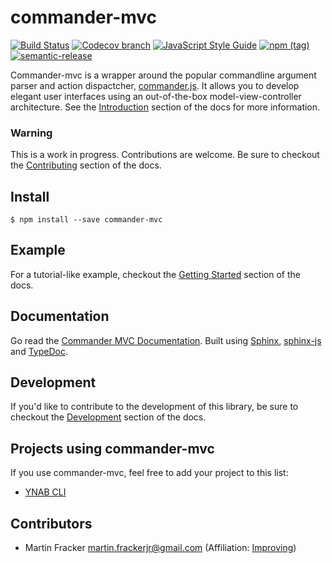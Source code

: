 # commander-mvc

[![Build Status](https://travis-ci.org/commander-mvc/commander-mvc.svg?branch=master)](https://travis-ci.org/commander-mvc/commander-mvc)
[![Codecov branch](https://img.shields.io/codecov/c/github/commander-mvc/commander-mvc/master.svg)](https://codecov.io/gh/commander-mvc/commander-mvc)
[![JavaScript Style Guide](https://img.shields.io/badge/code_style-standard-brightgreen.svg)](https://standardjs.com)
[![npm (tag)](https://img.shields.io/npm/v/commander-mvc/latest.svg)](https://www.npmjs.com/package/commander-mvc)
[![semantic-release](https://img.shields.io/badge/%20%20%F0%9F%93%A6%F0%9F%9A%80-semantic--release-e10079.svg)](https://github.com/semantic-release/semantic-release)

Commander-mvc is a wrapper around the popular commandline argument parser and
action dispactcher, [commander.js](https://www.github.com/tj/commander.js).
It allows you to develop elegant user interfaces using an out-of-the-box
model-view-controller architecture. See the
[Introduction](https://commander-mvc.github.io/intro.html)
section of the docs for more information.

### Warning

This is a work in progress. Contributions are welcome. Be sure to checkout the
[Contributing](https://commander-mvc.github.io/contributing.html)
section of the docs.

## Install

```
$ npm install --save commander-mvc
```

## Example

For a tutorial-like example, checkout the 
[Getting Started](https://commander-mvc.github.io/getting-started.html)
section of the docs.

## Documentation

Go read the [Commander MVC Documentation](https://commander-mvc.github.io/commander-mvc). Built using
[Sphinx](https://www.sphinx-doc.org),
[sphinx-js](https://www.github.com/erikrose/sphinx-js) and
[TypeDoc](https://github.com/TypeStrong/typedoc).

## Development

If you'd like to contribute to the development of this library, be sure to
checkout the
[Development](https://commander-mvc.github.io/commander-mvc/contributing.html#development)
section of the docs.

## Projects using commander-mvc

If you use commander-mvc, feel free to add your project to this list:

- [YNAB CLI](https://www.github.com/commander-mvc/ynab-cli)

## Contributors

- Martin Fracker <martin.frackerjr@gmail.com> (Affiliation: [Improving](https://www.improving.com))
